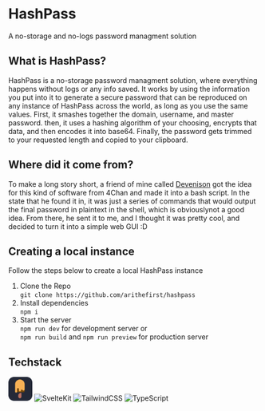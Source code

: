 # HashPass

A no-storage and no-logs password managment solution

## What is HashPass?

HashPass is a no-storage password managment solution, where everything happens without logs or any info saved. It works by using the information you put into it to generate a secure password that can be reproduced on any instance of HashPass across the world, as long as you use the same values. First, it smashes together the domain, username, and master password. then, it uses a hashing algorithm of your choosing, encrypts that data, and then encodes it into base64. Finally, the password gets trimmed to your requested length and copied to your clipboard.

## Where did it come from?

To make a long story short, a friend of mine called [Devenison](https://devenison.com) got the idea for this kind of software from 4Chan and made it into a bash script. In the state that he found it in, it was just a series of commands that would output the final password in plaintext in the shell, which is obviouslynot a good idea. From there, he sent it to me, and I thought it was pretty cool, and decided to turn it into a simple web GUI :D

## Creating a local instance
Follow the steps below to create a local HashPass instance

1. Clone the Repo<br>
   `git clone https://github.com/arithefirst/hashpass`
2. Install dependencies<br>
  `npm i`
3. Start the server<br>
  `npm run dev` for development server or<br>
  `npm run build` and `npm run preview` for production server

## Techstack

<img height="48px" src="https://raw.githubusercontent.com/arithefirst/hashpass/refs/heads/master/README-DEPS/meltui.svg" title="MeltUI"> <img src="https://go-skill-icons.vercel.app/api/icons?i=svelte" title="SvelteKit"> <img src="https://go-skill-icons.vercel.app/api/icons?i=tailwindcss" title="TailwindCSS"> <img src="https://go-skill-icons.vercel.app/api/icons?i=typescript" title="TypeScript">
